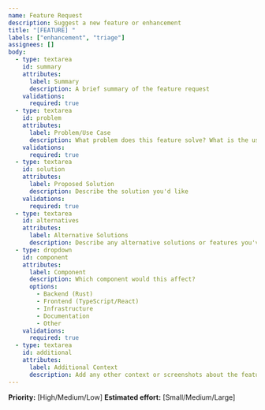 ```yaml
---
name: Feature Request
description: Suggest a new feature or enhancement
title: "[FEATURE] "
labels: ["enhancement", "triage"]
assignees: []
body:
  - type: textarea
    id: summary
    attributes:
      label: Summary
      description: A brief summary of the feature request
    validations:
      required: true
  - type: textarea
    id: problem
    attributes:
      label: Problem/Use Case
      description: What problem does this feature solve? What is the use case?
    validations:
      required: true
  - type: textarea
    id: solution
    attributes:
      label: Proposed Solution
      description: Describe the solution you'd like
    validations:
      required: true
  - type: textarea
    id: alternatives
    attributes:
      label: Alternative Solutions
      description: Describe any alternative solutions or features you've considered
  - type: dropdown
    id: component
    attributes:
      label: Component
      description: Which component would this affect?
      options:
        - Backend (Rust)
        - Frontend (TypeScript/React)
        - Infrastructure
        - Documentation
        - Other
    validations:
      required: true
  - type: textarea
    id: additional
    attributes:
      label: Additional Context
      description: Add any other context or screenshots about the feature request here
---
```


**Priority:** [High/Medium/Low]
**Estimated effort:** [Small/Medium/Large]
